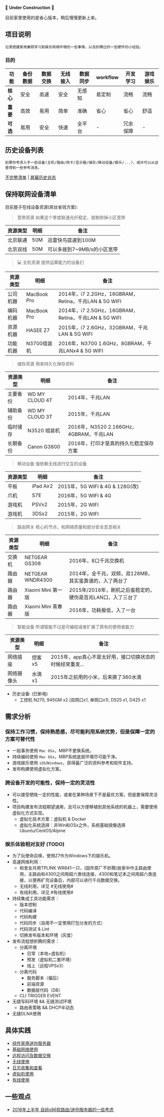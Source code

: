 🚧 **Under Construction** 🚧

目前家里使用的是省心版本，稍后慢慢更新上来。

## 项目说明

    记录搭建家用兼顾学习和娱乐网络环境的一些事情，以及折腾过的一些硬件的小经验。

### 目的

| 功能 |备份数据|数据交换|无线接入|数据同步|workflow|开发学习|游戏娱乐|
| --- | --- | --- | --- | --- | --- | --- | --- |
| **核心** | 安全 | 高速 | 安全 | 无感知 | 易定制 | 流畅 | 流畅 |
| **重要** | 高效 | 易用 | 简单 | 准确| 省心 | 省心 | 舒适 |
| **可选** | 易用 | 安全 | 快速 | 全平台 | - | 冗余保障 | - |


## 历史设备列表

    如果你考虑入手一些设备(主机/路由/网卡/显示器/储存/移动设备/娱乐/...)，或许可以从这里得到一些参考消息。

[不完整清单](./device-list-history.md) | [屏幕历史状态](./display-history.md)

## 保持联网设备清单

目前屋子在线设备资源(屌丝省钱方案):

> 宽带资源
> 如果这个季度联通光纤稳定，就剔除掉小区宽带

| 资源类型 | 明细 | 备注 |
| --- | --- | --- |
| 北京联通 | 50M | 迅雷快鸟提速到100M |
| 北京双线 | 50M | 可以多拨到7~9MB/s的小区宽带 |

> 💻 主机资源
> 提供运算能力的设备们

| 资源类型 | 明细 | 备注 |
| --- | --- | --- |
| 公司机器 | MacBook Pro | 2014年，i7 2.2GHz，16GBRAM，Retina，千兆LAN & 5G WIFI |
| 编码机器 | MacBook Pro | 2014年，i7 2.5GHz，16GBRAM，Retina，千兆LAN & 5G WIFI |
| 资源机器 | HASEE Z7 | 2015年，i7 2.6GHz，32GBRAM，千兆LAN & 5G WIFI |
| 功能机器 | N3700组装机 | 2016年，N3700 1.6GHz，8GBRAM，千兆LANx4 & 5G WIFI |

> 储存资源
> 用来持久化保存资料

| 资源类型 | 明细 | 备注 |
| --- | --- | --- |
| 主要备份 | WD MY CLOUD 4T | 2014年，千兆LAN |
| 辅助备份 | WD MY CLOUD 3T | 2015年，千兆LAN |
| 临时储存 | N3520 组装机 | 2016年，N3520 2.166GHz，4GBRAM，千兆LAN |
| 长期备份 | Canon G3800 | 2016年，打印才是真的持久化稳定保存方案 |

> 移动设备
> 强依赖无线进行交互的设备

| 资源类型 | 明细 | 备注 |
| --- | --- | --- |
| 平板 | iPad Air2 | 2015年，5G WIFI & 4G & 128G(改) |
| 爪机 | S7E | 2016年，5G WIFI & 4G |
| 游戏机 | PSVx2 | 2015年，2G WIFI |
| 游戏机 | 3DSx2 | 2015年，2G WIFI |

> 路由网关
> 核心的节点，和网络质量和部分安全息息相关

| 资源类型 | 明细 | 备注 |
| --- | --- | --- |
| 交换机 | NETGEAR GS308 | 2016年，8口千兆交换机 |
| 路由器 | NETGEAR WNDR4300 | 2014年，全千兆，双频，双128MB，其实蛮靠谱的，入了两台了 |
| 路由器 | Xiaomi Mini 第一版 | 2015年/2016年，刷机之后蛮稳定的，硬伤是百兆LAN口，入了三台了 |
| 路由器 | Xiaomi Mini 青春版 | 2016年，功耗极低，入了一台 |

> 智能设备
> 所谓智能不过是可编程或者扩展了原有的使用者能力

| 资源类型 | 明细 | 备注 |
| --- | --- | --- |
| 网络插座 | 控客 x5 | 2015年，app真心不是太好用，接口切换状态的时候经常重发... |
| 网络摄像头 | 水滴 x1 | 2015年之前用的小米，后来换了360水滴 |

- 历史设备: (已断电)
    - 工控机 N270, 945GM x2 (双网口x1, 单网口x1), D525 x1, D425 x1

## 需求分析

### 保持工作习惯，保持熟悉感，尽可能利用系统优势，但是保障一定的方案可替代性

- 一般事务使用 `Mac OSx`，MBP不更换系统。
- 持续编码使用 `Mac OSx`，MBP系统底层环境尽可能干净。
- 游戏娱乐使用 `iOS`/`Windows`，获得最广泛的资料参考和软件支持。
- 发布构建使用虚拟化方案。

### 跨设备开发的可能性，保持一定的灵活性

- 可以接受牺牲一定的性能，或者在某种场景下不是最优方案，但是要保障灵活性。
- 项目构建发布流程期望通用，且可以方便移植到其他系统的机器上，需要使用虚拟化方式实现。
    - 虚拟化技术方案：虚拟机 & Docker
    - 虚拟化系统选择：非Win和OSx之外，系统基础镜像选择 Ubuntu/CentOS/Alpine

### 娱乐体验相对友好 (TODO)

- 为了玩使命召唤，使用Z7作为Windows下的娱乐机。
- 高速网络利用：
    - 和舍友共用TPLINK WR841一只，(固件原厂不折腾)放家中作主路由使用，主路由和4300之间用超六类线连接，4300和笔记本之间用超六类连接，以便再扩充设备后，内部可以进行千兆数据交换。
    - 无线利用，详见 #无线使用#
    - 有线利用，详见 #有线使用#
- 持续集成工具功能需求：
    - 版本控制
    - 代码编译
    - 代码构建
    - 代码同步（自用不一定使用打包分发的方式）
    - 代码测试 & Lint
    - 切换发布版本和环境（灰度）
- 发布流程想折腾的需求：
    - 分离环境
        - 日常（本地+虚拟机）
        - 预发（虚拟机二套环境）
        - 线上（远程VPSx3）
    - 分离代码
        - 服务脚本（偏后）
       - 前端资源
       - 数据层代码（DB）
    - CLI TRIGGER EVENT
- 无缝写码环境 && 无缝测试环境
    - 路由表策略 && DHCP半动态
- 无缝DLNA使用

## 具体实践

- [组件家用迷你服务器](./build-mini-home-server.md)
- [基础网络使用](network.md)
- [远程访问及数据交换](remote.md)
- [无线使用](wifi.md)
- [日志收集和查看](log.md)
- [虚拟机使用](vm.md)
- [有线使用](lan.md)

## 一些观点

- [2016年上半年 自组x86软路由/迷你服务器的一些考虑](./think-about-x86-route-2016.md)


